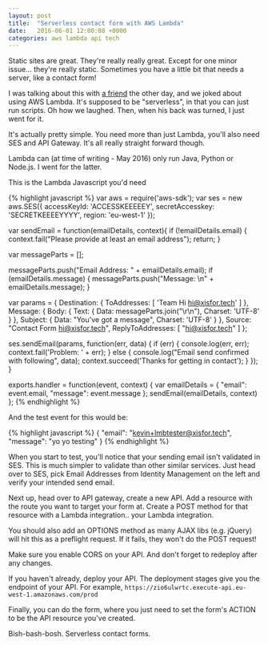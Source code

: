 ```yaml
---
layout: post
title:  "Serverless contact form with AWS Lambda"
date:   2016-06-01 12:00:08 +0000
categories: aws lambda api tech
---
```

Static sites are great. They're really really great. Except for one minor issue... they're really static. Sometimes you have a little bit that needs a server, like a contact form!

I was talking about this with [a friend](http://www.alexdunne.net/) the other day, and we joked about using AWS Lambda. It's supposed to be "serverless", in that you can just run scripts. Oh how we laughed. Then, when his back was turned, I just went for it.

It's actually pretty simple. You need more than just Lambda, you'll also need SES and API Gateway. It's all really straight forward though.

Lambda can (at time of writing - May 2016) only run Java, Python or Node.js. I went for the latter.

This is the Lambda Javascript you'd need

{% highlight javascript %}
var aws = require('aws-sdk');
var ses = new aws.SES({
  accessKeyId: 'ACCESSKEEEEEY',
  secretAccesskey: 'SECRETKEEEEYYYY',
  region: 'eu-west-1'
});

var sendEmail = function(emailDetails, context){
  if (!emailDetails.email) {
    context.fail("Please provide at least an email address");
    return;
  }

  var messageParts = [];

  messageParts.push("Email Address: " + emailDetails.email);
  if (emailDetails.message) {
    messageParts.push("Message: \n" + emailDetails.message);
  }

  var params = {
    Destination: {
      ToAddresses: [ 'Team Hi <hi@xisfor.tech>' ]
    },
    Message: {
      Body: { Text: { Data: messageParts.join("\r\n"), Charset: 'UTF-8' } },
      Subject: { Data: "You've got a message", Charset: 'UTF-8' }
    },
    Source: "Contact Form <hi@xisfor.tech>",
    ReplyToAddresses: [ "hi@xisfor.tech" ]
  };

  ses.sendEmail(params, function(err, data) {
    if (err) {
      console.log(err, err);
      context.fail('Problem: ' + err);
    } else {
      console.log("Email send confirmed with following", data);
      context.succeed('Thanks for getting in contact');
    }
  });
}

exports.handler = function(event, context) {
  var emailDetails = {
    "email": event.email,
    "message": event.message
  };
  sendEmail(emailDetails, context)
};
{% endhighlight %}

And the test event for this would be:

{% highlight javascript %}
{
  "email": "kevin+lmbtester@xisfor.tech",
  "message": "yo yo testing"
}
{% endhighlight %}

When you start to test, you'll notice that your sending email isn't validated in SES. This is much simpler to validate than other similar services. Just head over to SES, pick Email Addresses from Identity Management on the left and verify your intended send email.

Next up, head over to API gateway, create a new API. Add a resource with the route you want to target your form at. Create a POST method for that resource with a Lambda integration.. your Lambda integration.

You should also add an OPTIONS method as many AJAX libs (e.g. jQuery) will hit this as a preflight request. If it fails, they won't do the POST request!

Make sure you enable CORS on your API. And don't forget to redeploy after any changes.

If you haven't already, deploy your API. The deployment stages give you the endpoint of your API. For example, `https://zio6ulwrtc.execute-api.eu-west-1.amazonaws.com/prod`

Finally, you can do the form, where you just need to set the form's ACTION to be the API resource you've created.

Bish-bash-bosh. Serverless contact forms.
